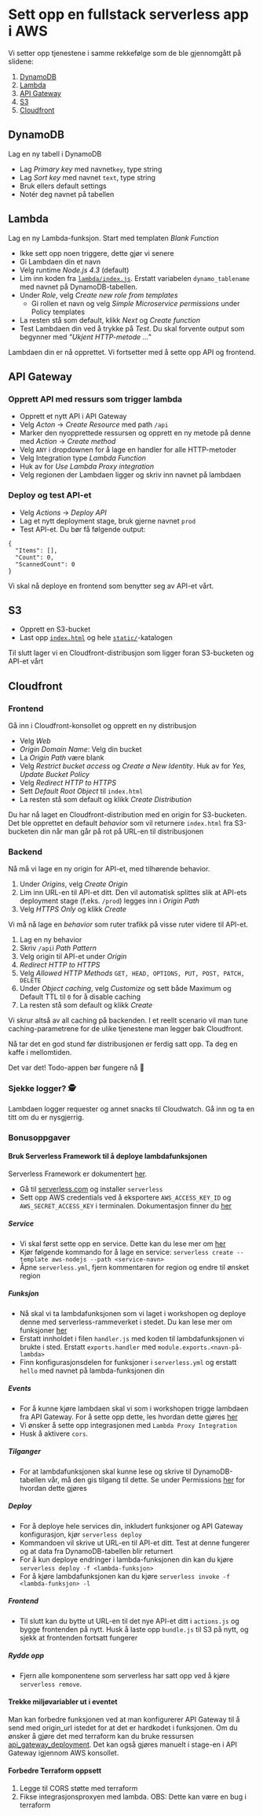 # Sett opp en fullstack serverless app i AWS

Vi setter opp tjenestene i samme rekkefølge som de ble gjennomgått på slidene:

1. [DynamoDB](#dynamodb)
2. [Lambda](#lambda)
3. [API Gateway](#api-gateway)
4. [S3](#s3)
5. [Cloudfront](#cloudfront)

## DynamoDB
Lag en ny tabell i DynamoDB

- Lag _Primary key_ med navnet`key`, type string
- Lag _Sort key_ med navnet `text`, type string
- Bruk ellers default settings
- Notér deg navnet på tabellen

## Lambda
Lag en ny Lambda-funksjon. Start med templaten _Blank Function_

- Ikke sett opp noen triggere, dette gjør vi senere
- Gi Lambdaen din et navn
- Velg runtime _Node.js 4.3_ (default)
- Lim inn koden fra [`lambda/index.js`](lambda/index.js). Erstatt variabelen `dynamo_tablename` med navnet på DynamoDB-tabellen.
- Under _Role_, velg _Create new role from templates_
  - Gi rollen et navn og velg _Simple Microservice permissions_ under Policy templates
- La resten stå som default, klikk _Next_ og _Create function_
- Test Lambdaen din ved å trykke på _Test_. Du skal forvente output som begynner med _"Ukjent HTTP-metode ..."_

Lambdaen din er nå opprettet. Vi fortsetter med å sette opp API og frontend.

## API Gateway

### Opprett API med ressurs som trigger lambda
- Opprett et nytt API i API Gateway
- Velg _Acton_ -> _Create Resource_ med path `/api`
- Marker den nyopprettede ressursen og opprett en ny metode på denne med _Action_ -> _Create method_
- Velg `ANY` i dropdownen for å lage en handler for alle HTTP-metoder
- Velg Integration type _Lambda Function_
- Huk av for _Use Lambda Proxy integration_
- Velg regionen der Lambdaen ligger og skriv inn navnet på lambdaen

### Deploy og test API-et
- Velg _Actions_ -> _Deploy API_
- Lag et nytt deployment stage, bruk gjerne navnet `prod`
- Test API-et. Du bør få følgende output:

```
{
  "Items": [],
  "Count": 0,
  "ScannedCount": 0
}
```

Vi skal nå deploye en frontend som benytter seg av API-et vårt.

## S3
- Opprett en S3-bucket
- Last opp [`index.html`](frontend/index.html) og hele [`static/`](frontend/static)-katalogen

Til slutt lager vi en Cloudfront-distribusjon som ligger foran S3-bucketen og API-et vårt

## Cloudfront

### Frontend
Gå inn i Cloudfront-konsollet og opprett en ny distribusjon

- Velg _Web_
- _Origin Domain Name_: Velg din bucket
- La _Origin Path_ være blank
- Velg _Restrict bucket access_ og _Create a New Identity_. Huk av for _Yes, Update Bucket Policy_
- Velg _Redirect HTTP to HTTPS_
- Sett _Default Root Object_ til `index.html`
- La resten stå som default og klikk _Create Distribution_

Du har nå laget en Cloudfront-distribution med en origin for S3-bucketen. Det ble opprettet en default _behavior_ som vil returnere `index.html` fra S3-bucketen din når man går på rot på URL-en til distribusjonen

### Backend
Nå må vi lage en ny origin for API-et, med tilhørende behavior.

1. Under _Origins_, velg _Create Origin_
2. Lim inn URL-en til API-et ditt. Den vil automatisk splittes slik at API-ets deployment stage (f.eks. `/prod`) legges inn i _Origin Path_
3. Velg _HTTPS Only_ og klikk _Create_

Vi må nå lage en _behavior_ som ruter trafikk på visse ruter videre til API-et.

1. Lag en ny behavior
2. Skriv `/api`i _Path Pattern_
3. Velg origin til API-et under _Origin_
4. _Redirect HTTP to HTTPS_
5. Velg _Allowed HTTP Methods_ `GET, HEAD, OPTIONS, PUT, POST, PATCH, DELETE`
6. Under _Object caching_, velg _Customize_ og sett både Maximum og Default TTL til `0` for å disable caching
7. La resten stå som default og klikk _Create_

Vi skrur altså av all caching på backenden. I et reellt scenario vil man tune caching-parametrene for de ulike tjenestene man legger bak Cloudfront.

Nå tar det en god stund før distribusjonen er ferdig satt opp. Ta deg en kaffe i mellomtiden.

Det var det! Todo-appen bør fungere nå 🚀

### Sjekke logger? 🕵

Lambdaen logger requester og annet snacks til Cloudwatch. Gå inn og ta en titt om du er nysgjerrig.

### Bonusoppgaver

#### Bruk Serverless Framework til å deploye lambdafunksjonen
Serverless Framework er dokumentert [her](https://serverless.com/framework/docs/).

- Gå til [serverless.com](https://serverless.com/framework/docs/providers/aws/guide/installation/) og installer `serverless`
- Sett opp AWS credentials ved å eksportere `AWS_ACCESS_KEY_ID` og `AWS_SECRET_ACCESS_KEY` i terminalen. Dokumentasjon finner du [her](https://serverless.com/framework/docs/providers/aws/guide/credentials/)

##### Service
- Vi skal først sette opp en service. Dette kan du lese mer om [her](https://serverless.com/framework/docs/providers/aws/guide/services/)
- Kjør følgende kommando for å lage en service: `serverless create --template aws-nodejs --path <service-navn>`
- Åpne `serverless.yml`, fjern kommentaren for region og endre til ønsket region

##### Funksjon
- Nå skal vi ta lambdafunksjonen som vi laget i workshopen og deploye denne med serverless-rammeverket i stedet. Du kan lese mer om funksjoner [her](https://serverless.com/framework/docs/providers/aws/guide/functions/)
- Erstatt innholdet i filen `handler.js` med koden til lambdafunksjonen vi brukte i sted. Erstatt `exports.handler` med `module.exports.<navn-på-lambda>`
- Finn konfigurasjonsdelen for funksjoner i `serverless.yml` og erstatt `hello` med navnet på lambda-funksjonen din

##### Events
- For å kunne kjøre lambdaen skal vi som i workshopen trigge lambdaen fra API Gateway. For å sette opp dette, les hvordan dette gjøres [her](https://serverless.com/framework/docs/providers/aws/events/apigateway/)
- Vi ønsker å sette opp integrasjonen med `Lambda Proxy Integration`
- Husk å aktivere `cors`.

##### Tilganger
- For at lambdafunksjonen skal kunne lese og skrive til DynamoDB-tabellen vår, må den gis tilgang til dette. Se under Permissions [her](https://serverless.com/framework/docs/providers/aws/guide/functions/) for hvordan dette gjøres

##### Deploy
- For å deploye hele services din, inkludert funksjoner og API Gateway konfigurasjon, kjør `serverless deploy`
- Kommandoen vil skrive ut URL-en til API-et ditt. Test at denne fungerer og at data fra DynamoDB-tabellen blir returnert
- For å kun deploye endringer i lambda-funksjonen din kan du kjøre `serverless deploy -f <lambda-funksjon>`
- For å kjøre lambdafunksjonen kan du kjøre `serverless invoke -f <lambda-funksjon> -l`

##### Frontend
- Til slutt kan du bytte ut URL-en til det nye API-et ditt i `actions.js` og bygge frontenden på nytt. Husk å laste opp `bundle.js` til S3 på nytt, og sjekk at frontenden fortsatt fungerer

##### Rydde opp
- Fjern alle komponentene som serverless har satt opp ved å kjøre `serverless remove`.

#### Trekke miljøvariabler ut i eventet
Man kan forbedre funksjonen ved at man konfigurerer API Gateway til å send med origin_url istedet for at det er hardkodet i funksjonen.
Om du ønsker å gjøre det med terraform kan du bruke ressursen  [api_gateway_deployment](https://www.terraform.io/docs/providers/aws/r/api_gateway_deployment.html).
Det kan også gjøres manuelt i stage-en i API Gateway igjennom AWS konsollet.

#### Forbedre Terraform oppsett
1. Legge til CORS støtte med terraform
2. Fikse integrasjonsproxyen med lambda. OBS: Dette kan være en bug i terraform
